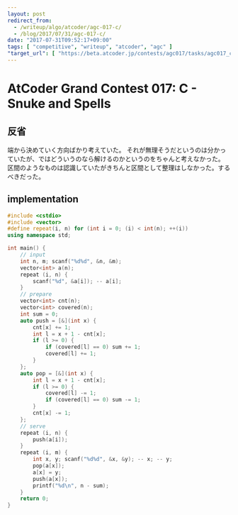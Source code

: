 ```yaml
---
layout: post
redirect_from:
  - /writeup/algo/atcoder/agc-017-c/
  - /blog/2017/07/31/agc-017-c/
date: "2017-07-31T09:52:17+09:00"
tags: [ "competitive", "writeup", "atcoder", "agc" ]
"target_url": [ "https://beta.atcoder.jp/contests/agc017/tasks/agc017_c" ]
---
```


# AtCoder Grand Contest 017: C - Snuke and Spells

## 反省

端から決めていく方向ばかり考えていた。
それが無理そうだというのは分かっていたが、ではどういうのなら解けるのかというのをちゃんと考えなかった。
区間のようなものは認識していたがきちんと区間として整理はしなかった。するべきだった。

## implementation

``` c++
#include <cstdio>
#include <vector>
#define repeat(i, n) for (int i = 0; (i) < int(n); ++(i))
using namespace std;

int main() {
    // input
    int n, m; scanf("%d%d", &n, &m);
    vector<int> a(n);
    repeat (i, n) {
        scanf("%d", &a[i]); -- a[i];
    }
    // prepare
    vector<int> cnt(n);
    vector<int> covered(n);
    int sum = 0;
    auto push = [&](int x) {
        cnt[x] += 1;
        int l = x + 1 - cnt[x];
        if (l >= 0) {
            if (covered[l] == 0) sum += 1;
            covered[l] += 1;
        }
    };
    auto pop = [&](int x) {
        int l = x + 1 - cnt[x];
        if (l >= 0) {
            covered[l] -= 1;
            if (covered[l] == 0) sum -= 1;
        }
        cnt[x] -= 1;
    };
    // serve
    repeat (i, n) {
        push(a[i]);
    }
    repeat (i, m) {
        int x, y; scanf("%d%d", &x, &y); -- x; -- y;
        pop(a[x]);
        a[x] = y;
        push(a[x]);
        printf("%d\n", n - sum);
    }
    return 0;
}
```
